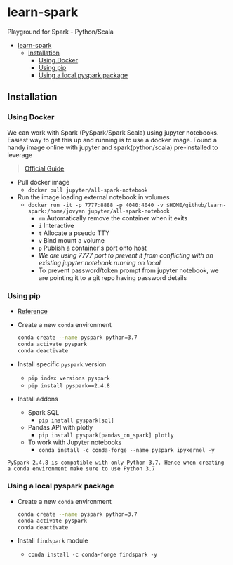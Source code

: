 # learn-spark

Playground for Spark - Python/Scala

- [learn-spark](#learn-spark)
  - [Installation](#installation)
    - [Using Docker](#using-docker)
    - [Using pip](#using-pip)
    - [Using a local pyspark package](#using-a-local-pyspark-package)

## Installation

### Using Docker

We can work with Spark (PySpark/Spark Scala) using jupyter notebooks. Easiest way to get this up and running is to use a docker image. Found a handy image online with jupyter and spark(python/scala) pre-installed to leverage

> [Official Guide](https://jupyter-docker-stacks.readthedocs.io/en/latest/using/specifics.html#apache-spark)

- Pull docker image
  - `docker pull jupyter/all-spark-notebook`
- Run the image loading external notebook in volumes
  - `docker run -it -p 7777:8888 -p 4040:4040 -v $HOME/github/learn-spark:/home/jovyan jupyter/all-spark-notebook`
    - `rm` Automatically remove the container when it exits
    - `i` Interactive
    - `t` Allocate a pseudo TTY
    - `v` Bind mount a volume
    - `p` Publish a container's port onto host
    - *We are using 7777 port to prevent it from conflicting with an existing jupyter notebook running on local*
    - To prevent password/token prompt from jupyter notebook, we are pointing it to a git repo having password details

### Using pip

- [Reference](https://spark.apache.org/docs/latest/api/python/getting_started/install.html)
- Create a new  `conda` environment

  ```bash
  conda create --name pyspark python=3.7
  conda activate pyspark
  conda deactivate
  ```

- Install specific `pyspark` version
  - `pip index versions pyspark`
  - `pip install pyspark==2.4.8`
- Install addons
  - Spark SQL
    - `pip install pyspark[sql]`
  - Pandas API with plotly
    - `pip install pyspark[pandas_on_spark] plotly`
  - To work with Jupyter notebooks
    - `conda install -c conda-forge --name pyspark ipykernel -y`

`PySpark 2.4.8 is compatible with only Python 3.7. Hence when creating a conda environment make sure to use Python 3.7`

### Using a local pyspark package

- Create a new  `conda` environment

  ```bash
  conda create --name pyspark python=3.7
  conda activate pyspark
  conda deactivate
  ```

- Install `findspark` module
  - `conda install -c conda-forge findspark -y`
